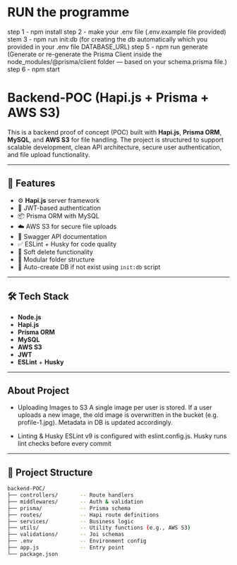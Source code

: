 # RUN the programme
step 1 - npm install
step 2 - make your .env file (.env.example file provided)
stem 3 - npm run init:db (for creating the db automatically which you provided in your .env file DATABASE_URL)
step 5 - npm run generate (Generate or re-generate the Prisma Client inside the node_modules/@prisma/client folder — based on your schema.prisma file.)
step 6 - npm start



# Backend-POC (Hapi.js + Prisma + AWS S3)

This is a backend proof of concept (POC) built with **Hapi.js**, **Prisma ORM**, **MySQL**, and **AWS S3** for file handling. The project is structured to support scalable development, clean API architecture, secure user authentication, and file upload functionality.

---

## 📁 Features

- ⚙️ **Hapi.js** server framework
- 🔐 JWT-based authentication
- 📦 Prisma ORM with MySQL
- ☁️ AWS S3 for secure file uploads
- 🧾 Swagger API documentation
- ✅ ESLint + Husky for code quality
- 🚫 Soft delete functionality
- 🧠 Modular folder structure
- 🔁 Auto-create DB if not exist using `init:db` script

---

## 🛠️ Tech Stack

- **Node.js**
- **Hapi.js**
- **Prisma ORM**
- **MySQL**
- **AWS S3**
- **JWT**
- **ESLint** + **Husky**

---
## About Project
- Uploading Images to S3
    A single image per user is stored. If a user uploads a new image, the old image is overwritten in the bucket (e.g. profile-1.jpg). Metadata in DB is updated accordingly.

- Linting & Husky
    ESLint v9 is configured with eslint.config.js. Husky runs lint checks before every commit
---

## 📂 Project Structure
```bash
backend-POC/
├── controllers/       -- Route handlers
├── middlewares/       -- Auth & validation
├── prisma/            -- Prisma schema
├── routes/            -- Hapi route definitions
├── services/          -- Business logic
├── utils/             -- Utility functions (e.g., AWS S3)
├── validations/       -- Joi schemas
├── .env               -- Environment config
├── app.js             -- Entry point
└── package.json
